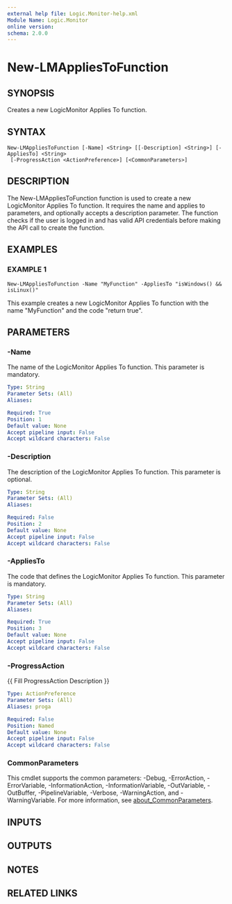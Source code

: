 ```yaml
---
external help file: Logic.Monitor-help.xml
Module Name: Logic.Monitor
online version:
schema: 2.0.0
---
```


# New-LMAppliesToFunction

## SYNOPSIS
Creates a new LogicMonitor Applies To function.

## SYNTAX

```
New-LMAppliesToFunction [-Name] <String> [[-Description] <String>] [-AppliesTo] <String>
 [-ProgressAction <ActionPreference>] [<CommonParameters>]
```

## DESCRIPTION
The New-LMAppliesToFunction function is used to create a new LogicMonitor Applies To function.
It requires the name and applies to parameters, and optionally accepts a description parameter.
The function checks if the user is logged in and has valid API credentials before making the API call to create the function.

## EXAMPLES

### EXAMPLE 1
```
New-LMAppliesToFunction -Name "MyFunction" -AppliesTo "isWindows() && isLinux()"
```

This example creates a new LogicMonitor Applies To function with the name "MyFunction" and the code "return true".

## PARAMETERS

### -Name
The name of the LogicMonitor Applies To function.
This parameter is mandatory.

```yaml
Type: String
Parameter Sets: (All)
Aliases:

Required: True
Position: 1
Default value: None
Accept pipeline input: False
Accept wildcard characters: False
```

### -Description
The description of the LogicMonitor Applies To function.
This parameter is optional.

```yaml
Type: String
Parameter Sets: (All)
Aliases:

Required: False
Position: 2
Default value: None
Accept pipeline input: False
Accept wildcard characters: False
```

### -AppliesTo
The code that defines the LogicMonitor Applies To function.
This parameter is mandatory.

```yaml
Type: String
Parameter Sets: (All)
Aliases:

Required: True
Position: 3
Default value: None
Accept pipeline input: False
Accept wildcard characters: False
```

### -ProgressAction
{{ Fill ProgressAction Description }}

```yaml
Type: ActionPreference
Parameter Sets: (All)
Aliases: proga

Required: False
Position: Named
Default value: None
Accept pipeline input: False
Accept wildcard characters: False
```

### CommonParameters
This cmdlet supports the common parameters: -Debug, -ErrorAction, -ErrorVariable, -InformationAction, -InformationVariable, -OutVariable, -OutBuffer, -PipelineVariable, -Verbose, -WarningAction, and -WarningVariable. For more information, see [about_CommonParameters](http://go.microsoft.com/fwlink/?LinkID=113216).

## INPUTS

## OUTPUTS

## NOTES

## RELATED LINKS
